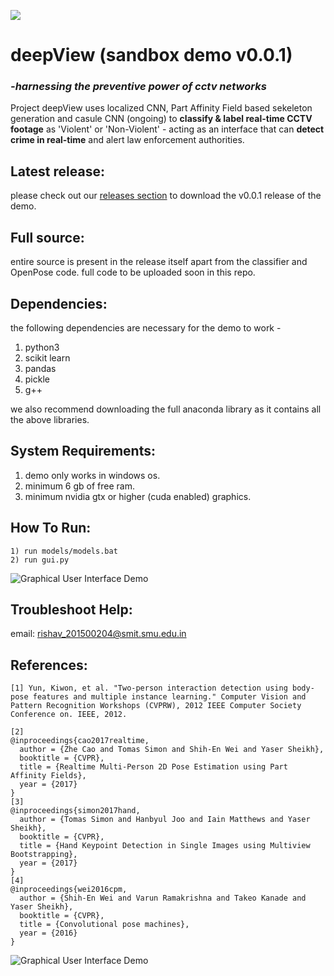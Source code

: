 
![](https://raw.githubusercontent.com/RishavR/deepView/master/Images/project_Deep_View.png)


# deepView (sandbox demo v0.0.1)
### *-harnessing the preventive power of cctv networks* 

Project deepView uses localized CNN, Part Affinity Field based sekeleton generation and casule CNN (ongoing) to **classify & label real-time CCTV footage** as 'Violent' or 'Non-Violent' - acting as an interface that can **detect crime in real-time** and alert law enforcement authorities. 

## Latest release: 
please check out our [releases section](https://github.com/rishavr/deepview/releases) to download the v0.0.1 release of the demo. 

## Full source: 
entire source is present in the release itself apart from the classifier and OpenPose code. full code to be uploaded soon in this repo. 

## Dependencies: 

the following dependencies are necessary for the demo to work - 
1) python3 
2) scikit learn 
3) pandas 
4) pickle 
5) g++ 

we also recommend downloading the full anaconda library as it contains all the above libraries. 

## System Requirements: 

1) demo only works in windows os.
2) minimum 6 gb of free ram. 
3) minimum nvidia gtx or higher (cuda enabled) graphics. 


## How To Run: 
```
1) run models/models.bat 
2) run gui.py 
```
![Graphical User Interface Demo](https://raw.githubusercontent.com/RishavR/deepView/master/Images/rsz_1screenshot_from_2018-08-19_19-21-31.png)
## Troubleshoot Help: 
email: rishav_201500204@smit.smu.edu.in

## References: 
```
[1] Yun, Kiwon, et al. "Two-person interaction detection using body-pose features and multiple instance learning." Computer Vision and Pattern Recognition Workshops (CVPRW), 2012 IEEE Computer Society Conference on. IEEE, 2012.

[2]
@inproceedings{cao2017realtime,
  author = {Zhe Cao and Tomas Simon and Shih-En Wei and Yaser Sheikh},
  booktitle = {CVPR},
  title = {Realtime Multi-Person 2D Pose Estimation using Part Affinity Fields},
  year = {2017}
}
[3]
@inproceedings{simon2017hand,
  author = {Tomas Simon and Hanbyul Joo and Iain Matthews and Yaser Sheikh},
  booktitle = {CVPR},
  title = {Hand Keypoint Detection in Single Images using Multiview Bootstrapping},
  year = {2017}
}
[4]
@inproceedings{wei2016cpm,
  author = {Shih-En Wei and Varun Ramakrishna and Takeo Kanade and Yaser Sheikh},
  booktitle = {CVPR},
  title = {Convolutional pose machines},
  year = {2016}
}
```
![Graphical User Interface Demo](https://raw.githubusercontent.com/RishavR/deepView/master/Images/collage.jpg)
